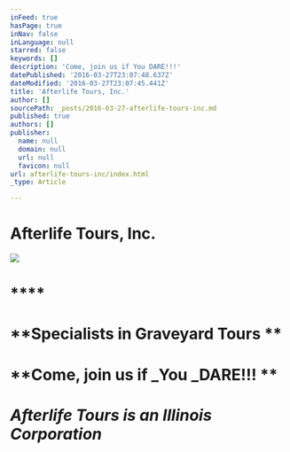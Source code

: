 ```yaml
---
inFeed: true
hasPage: true
inNav: false
inLanguage: null
starred: false
keywords: []
description: 'Come, join us if You DARE!!!'
datePublished: '2016-03-27T23:07:48.637Z'
dateModified: '2016-03-27T23:07:45.441Z'
title: 'Afterlife Tours, Inc.'
author: []
sourcePath: _posts/2016-03-27-afterlife-tours-inc.md
published: true
authors: []
publisher:
  name: null
  domain: null
  url: null
  favicon: null
url: afterlife-tours-inc/index.html
_type: Article

---
```

# Afterlife Tours, Inc.
![](https://s3-us-west-2.amazonaws.com/the-grid-img/p/134f9820c9128c2b3192ab6928814c14cd728d25.jpg)

# ****

# **Specialists in Graveyard Tours **

# **Come, join us if _You _DARE!!! **

# **_Afterlife Tours is an Illinois Corporation_**